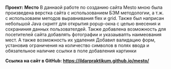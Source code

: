 **Проект: Место**
В даннаой работе по созданию сайта Mesto мною была произведена верстка сайта с использованием БЭМ методологии, а т.ж. с использоваем методов выравнивания flex и grid. Также был наприсан небольшой Java скрипт для открытия popup-окна с целью внесения и сохраниния данных пользователдей.
Также добавлена возможность для посетителей сайта добавлять фотографии и указаывапть наимеования мест. А также возможность их удаления
Добавил валидацию форм, установив ограничения на количество символов в полях ввода и обязательное наличие ссылки в поле добавления картинки

**Ссылка на сайт в GitHub: https://ildarpraktikum.github.io/mesto/**

